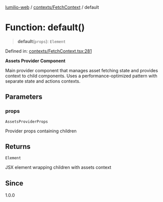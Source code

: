 [lumilio-web](../../../modules.md) / [contexts/FetchContext](../index.md) / default

# Function: default()

> **default**(`props`): `Element`

Defined in: [contexts/FetchContext.tsx:281](https://github.com/EdwinZhanCN/Lumilio-Photos/blob/5a9be158f2088be7556fada16832ccc8d88ac157/web/src/contexts/FetchContext.tsx#L281)

**Assets Provider Component**

Main provider component that manages asset fetching state and provides context to child components.
Uses a performance-optimized pattern with separate state and actions contexts.

## Parameters

### props

`AssetsProviderProps`

Provider props containing children

## Returns

`Element`

JSX element wrapping children with assets context

## Since

1.0.0
